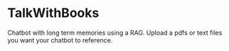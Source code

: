 # TalkWithBooks
Chatbot with long term memories using a RAG. Upload a pdfs or text files you want your chatbot to reference.
